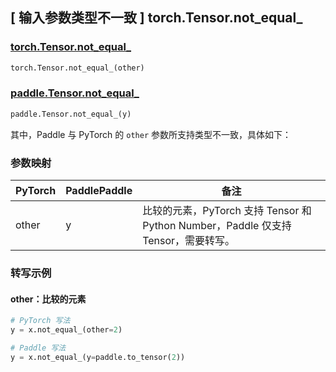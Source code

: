 ## [ 输入参数类型不一致 ] torch.Tensor.not_equal_
### [torch.Tensor.not_equal_](https://pytorch.org/docs/stable/generated/torch.Tensor.not_equal_.html)

```python
torch.Tensor.not_equal_(other)
```

### [paddle.Tensor.not_equal_]()

```python
paddle.Tensor.not_equal_(y)
```

其中，Paddle 与 PyTorch 的 `other` 参数所支持类型不一致，具体如下：

### 参数映射

| PyTorch       | PaddlePaddle | 备注                                             |
| ------------- | ------------ | ----------------------------------------------- |
| other         | y            | 比较的元素，PyTorch 支持 Tensor 和 Python Number，Paddle 仅支持 Tensor，需要转写。                       |

### 转写示例
#### other：比较的元素
```python
# PyTorch 写法
y = x.not_equal_(other=2)

# Paddle 写法
y = x.not_equal_(y=paddle.to_tensor(2))
```
